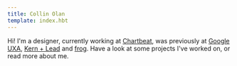 ```yaml
---
title: Collin Olan
template: index.hbt
---
```

Hi! I'm a designer, currently working at <a href="http://chartbeat.com" rel="external">Chartbeat</a>, was previously at <a href="http://google.com/design" rel="external">Google UXA</a>, <a href="http://kernandlead.com" rel="external">Kern + Lead</a> and <a href="http://www.frogdesign.com" rel="external">frog</a>. Have a look at some projects I've worked on, or read more about me.